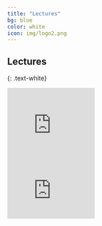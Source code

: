 ```yaml
---
title: "Lectures"
bg: blue
color: white
icon: img/logo2.png
---
```


## Lectures
{: .text-white}

<div id="coursescontainer">
<div id="coursesbox">
<iframe id="ytplayer" type="text/html" width="200" height="150"
  src="https://www.youtube.com/embed/XeAN-zYhqGw?autoplay=0"
  frameborder="0"></iframe>
</div>
<div id="coursesbox">
<iframe id="ytplayer" type="text/html" width="200" height="150"
  src="https://www.youtube.com/embed/XeAN-zYhqGw?autoplay=0"
  frameborder="0"></iframe>
</div>
</div>
